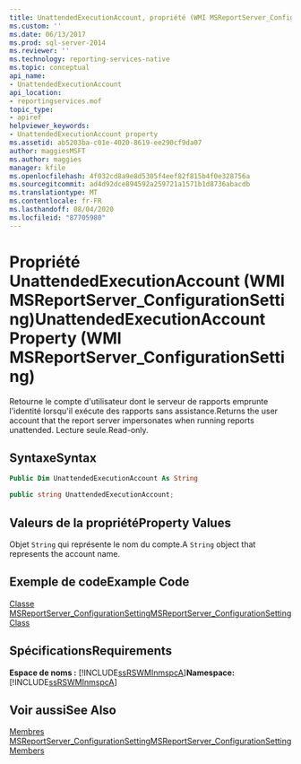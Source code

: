 ```yaml
---
title: UnattendedExecutionAccount, propriété (WMI MSReportServer_ConfigurationSetting) | Microsoft Docs
ms.custom: ''
ms.date: 06/13/2017
ms.prod: sql-server-2014
ms.reviewer: ''
ms.technology: reporting-services-native
ms.topic: conceptual
api_name:
- UnattendedExecutionAccount
api_location:
- reportingservices.mof
topic_type:
- apiref
helpviewer_keywords:
- UnattendedExecutionAccount property
ms.assetid: ab5203ba-c01e-4020-8619-ee290cf9da07
author: maggiesMSFT
ms.author: maggies
manager: kfile
ms.openlocfilehash: 4f032cd8a9e8d5305f4eef82f815b4f0e328756a
ms.sourcegitcommit: ad4d92dce894592a259721a1571b1d8736abacdb
ms.translationtype: MT
ms.contentlocale: fr-FR
ms.lasthandoff: 08/04/2020
ms.locfileid: "87705980"
---
```

# <a name="unattendedexecutionaccount-property-wmi-msreportserver_configurationsetting"></a><span data-ttu-id="79bd4-102">Propriété UnattendedExecutionAccount (WMI MSReportServer_ConfigurationSetting)</span><span class="sxs-lookup"><span data-stu-id="79bd4-102">UnattendedExecutionAccount Property (WMI MSReportServer_ConfigurationSetting)</span></span>
  <span data-ttu-id="79bd4-103">Retourne le compte d'utilisateur dont le serveur de rapports emprunte l'identité lorsqu'il exécute des rapports sans assistance.</span><span class="sxs-lookup"><span data-stu-id="79bd4-103">Returns the user account that the report server impersonates when running reports unattended.</span></span> <span data-ttu-id="79bd4-104">Lecture seule.</span><span class="sxs-lookup"><span data-stu-id="79bd4-104">Read-only.</span></span>  
  
## <a name="syntax"></a><span data-ttu-id="79bd4-105">Syntaxe</span><span class="sxs-lookup"><span data-stu-id="79bd4-105">Syntax</span></span>  
  
```vb  
Public Dim UnattendedExecutionAccount As String  
```  
  
```csharp  
public string UnattendedExecutionAccount;  
```  
  
## <a name="property-values"></a><span data-ttu-id="79bd4-106">Valeurs de la propriété</span><span class="sxs-lookup"><span data-stu-id="79bd4-106">Property Values</span></span>  
 <span data-ttu-id="79bd4-107">Objet `String` qui représente le nom du compte.</span><span class="sxs-lookup"><span data-stu-id="79bd4-107">A `String` object that represents the account name.</span></span>  
  
## <a name="example-code"></a><span data-ttu-id="79bd4-108">Exemple de code</span><span class="sxs-lookup"><span data-stu-id="79bd4-108">Example Code</span></span>  
 [<span data-ttu-id="79bd4-109">Classe MSReportServer_ConfigurationSetting</span><span class="sxs-lookup"><span data-stu-id="79bd4-109">MSReportServer_ConfigurationSetting Class</span></span>](msreportserver-configurationsetting-class.md)  
  
## <a name="requirements"></a><span data-ttu-id="79bd4-110">Spécifications</span><span class="sxs-lookup"><span data-stu-id="79bd4-110">Requirements</span></span>  
 <span data-ttu-id="79bd4-111">**Espace de noms :** [!INCLUDE[ssRSWMInmspcA](../../includes/ssrswminmspca-md.md)]</span><span class="sxs-lookup"><span data-stu-id="79bd4-111">**Namespace:** [!INCLUDE[ssRSWMInmspcA](../../includes/ssrswminmspca-md.md)]</span></span>  
  
## <a name="see-also"></a><span data-ttu-id="79bd4-112">Voir aussi</span><span class="sxs-lookup"><span data-stu-id="79bd4-112">See Also</span></span>  
 [<span data-ttu-id="79bd4-113">Membres MSReportServer_ConfigurationSetting</span><span class="sxs-lookup"><span data-stu-id="79bd4-113">MSReportServer_ConfigurationSetting Members</span></span>](msreportserver-configurationsetting-members.md)  
  
  
